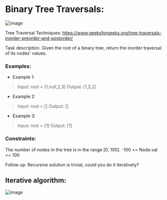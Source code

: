 # Binary Tree Traversals:
![image](https://github.com/kramax42/code-playground/assets/69054844/f1269879-297b-435f-b8c4-0aa2df00ea89)


Tree Traversal Techniques:
https://www.geeksforgeeks.org/tree-traversals-inorder-preorder-and-postorder/

Task description.
Given the root of a binary tree, return the inorder traversal of its nodes' values.

### Examples:
- Example 1:
 > Input: root = [1,null,2,3]
 > Output: [1,3,2]

- Example 2:
 > Input: root = []
 > Output: []

- Example 3:
 > Input: root = [1]
 > Output: [1]
 
### Constraints:
The number of nodes in the tree is in the range [0, 100].
-100 <= Node.val <= 100
 
Follow up: Recursive solution is trivial, could you do it iteratively?

## Iterative algorithm:
![image](https://github.com/kramax42/code-playground/assets/69054844/577379f3-3e88-4ff4-a4aa-97a7640dc1b7)

